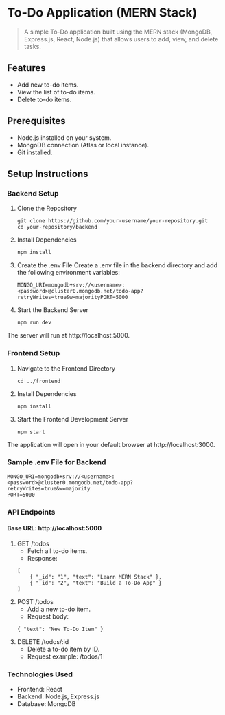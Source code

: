 # To-Do Application (MERN Stack)
> A simple To-Do application built using the MERN stack (MongoDB, Express.js, React, Node.js) that allows users to add, view, and delete tasks.

## Features
- Add new to-do items.
- View the list of to-do items.
- Delete to-do items.

## Prerequisites
- Node.js installed on your system.
- MongoDB connection (Atlas or local instance).
- Git installed.

## Setup Instructions
### Backend Setup
1. Clone the Repository
    ```
    git clone https://github.com/your-username/your-repository.git
    cd your-repository/backend
2. Install Dependencies
    ```
    npm install
3. Create the .env File Create a .env file in the backend directory and add the following environment variables:
    ```
    MONGO_URI=mongodb+srv://<username>:<password>@cluster0.mongodb.net/todo-app?retryWrites=true&w=majorityPORT=5000
4. Start the Backend Server
    ```
    npm run dev
The server will run at http://localhost:5000.

### Frontend Setup
1. Navigate to the Frontend Directory
    ```
    cd ../frontend
2. Install Dependencies
    ```
    npm install
3. Start the Frontend Development Server
    ```
    npm start
The application will open in your default browser at http://localhost:3000.

### Sample .env File for Backend
    MONGO_URI=mongodb+srv://<username>:<password>@cluster0.mongodb.net/todo-app?    retryWrites=true&w=majority
    PORT=5000

### API Endpoints
#### Base URL: http://localhost:5000
1. GET /todos
    - Fetch all to-do items.
    - Response:
    ```
    [
        { "_id": "1", "text": "Learn MERN Stack" },
        { "_id": "2", "text": "Build a To-Do App" }
    ]

2. POST /todos
    - Add a new to-do item.
    - Request body:
    ```
    { "text": "New To-Do Item" }

3. DELETE /todos/:id
    - Delete a to-do item by ID.
    - Request example: /todos/1

### Technologies Used
- Frontend: React
- Backend: Node.js, Express.js
- Database: MongoDB








